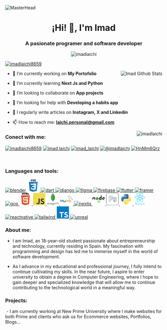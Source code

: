 ![MasterHead](https://static.vecteezy.com/system/resources/previews/016/828/119/non_2x/background-of-the-topographic-map-vintage-outdoors-style-geographic-abstract-grid-line-topography-map-contour-background-free-vector.jpg)

<h1 align="center">¡Hi! 👋, I'm Imad</h1>
<h3 align="center">A pasionate programer and software developer</h3>


<p align="center"> <img src="https://komarev.com/ghpvc/?username=imadlaichi&label=Profile%20views" alt="imadlaichi" /> </p>

<p align="center"> <a href="https://github-profile-trophy.vercel.app/?username=imadlaichi" alt="imadlaichi" /></a> </p>

<p align="left"> <a href="https://twitter.com/imadlaichi8659" target="blank"><img src="https://img.shields.io/twitter/follow/imadlaichi8659?logo=twitter&style=for-the-badge" alt="imadlaichi8659" /></a> </p>

<p align="left">
    <img align="right" src="https://github-readme-stats.vercel.app/api?username=imadlaichi&show_icons=true&title_color=fff&icon_color=ffffff&text_color=ffffff&bg_color=151515" alt="Imad Github Stats" />
</p>

- 🔭 I’m currently working on **My Portofolio**

- 🌱 I’m currently learning **Next Js and Python**

- 👯  I’m looking to collaborate on **App projects**

- 🤝 I’m looking for help with **Developing a habits app**

- 📝 I regularly write articles on **Instagram, X and Linkedin**

- 📫 How to reach me: **laichi.personal@gmail.com**


<p><img align="right" src="https://github-readme-stats.vercel.app/api/top-langs?username=imadlaichi&show_icons=true&locale=en&layout=compact&bg_color=151515" alt="imadlaichi" /></p>

<h3 align="left">Conect with me:</h3>

<p align="left">
<a href="https://twitter.com/imadlaichi8659" target="blank"><img align="center" src="https://raw.githubusercontent.com/rahuldkjain/github-profile-readme-generator/master/src/images/icons/Social/twitter.svg" alt="imadlaichi8659" height="30" width="40" /></a>
<a href="https://linkedin.com/in/imad laichi" target="blank"><img align="center" src="https://raw.githubusercontent.com/rahuldkjain/github-profile-readme-generator/master/src/images/icons/Social/linked-in-alt.svg" alt="imad laichi" height="30" width="40" /></a>
<a href="https://instagram.com/imad_laichi" target="blank"><img align="center" src="https://raw.githubusercontent.com/rahuldkjain/github-profile-readme-generator/master/src/images/icons/Social/instagram.svg" alt="imad_laichi" height="30" width="40" /></a>
<a href="https://www.youtube.com/c/@imadlaichi" target="blank"><img align="center" src="https://raw.githubusercontent.com/rahuldkjain/github-profile-readme-generator/master/src/images/icons/Social/youtube.svg" alt="@imadlaichi" height="30" width="40" /></a>
<a href="https://discord.gg/HnMm6Qrz" target="blank"><img align="center" src="https://raw.githubusercontent.com/rahuldkjain/github-profile-readme-generator/master/src/images/icons/Social/discord.svg" alt="HnMm6Qrz" height="30" width="40" /></a>
</p>

<p>‎ </p>

<h3 align="left">Languages and tools:</h3>
<p align="left"> <a href="https://www.blender.org/" target="_blank" rel="noreferrer"> <img src="https://download.blender.org/branding/community/blender_community_badge_white.svg" alt="blender" width="40" height="40"/> </a> <a href="https://www.w3schools.com/css/" target="_blank" rel="noreferrer"> <img src="https://raw.githubusercontent.com/devicons/devicon/master/icons/css3/css3-original-wordmark.svg" alt="css3" width="40" height="40"/> </a> <a href="https://dart.dev" target="_blank" rel="noreferrer"> <img src="https://www.vectorlogo.zone/logos/dartlang/dartlang-icon.svg" alt="dart" width="40" height="40"/> </a> <a href="https://www.djangoproject.com/" target="_blank" rel="noreferrer"> <img src="https://cdn.worldvectorlogo.com/logos/django.svg" alt="django" width="40" height="40"/> </a> <a href="https://www.figma.com/" target="_blank" rel="noreferrer"> <img src="https://www.vectorlogo.zone/logos/figma/figma-icon.svg" alt="figma" width="40" height="40"/> </a> <a href="https://firebase.google.com/" target="_blank" rel="noreferrer"> <img src="https://www.vectorlogo.zone/logos/firebase/firebase-icon.svg" alt="firebase" width="40" height="40"/> </a> <a href="https://flutter.dev" target="_blank" rel="noreferrer"> <img src="https://www.vectorlogo.zone/logos/flutterio/flutterio-icon.svg" alt="flutter" width="40" height="40"/> </a> <a href="https://www.framer.com/" target="_blank" rel="noreferrer"> <img src="https://www.vectorlogo.zone/logos/framer/framer-icon.svg" alt="framer" width="40" height="40"/> </a> <a href="https://cloud.google.com" target="_blank" rel="noreferrer"> <img src="https://www.vectorlogo.zone/logos/google_cloud/google_cloud-icon.svg" alt="gcp" width="40" height="40"/> </a> <a href="https://www.w3.org/html/" target="_blank" rel="noreferrer"> <img src="https://raw.githubusercontent.com/devicons/devicon/master/icons/html5/html5-original-wordmark.svg" alt="html5" width="40" height="40"/> </a> <a href="https://developer.mozilla.org/en-US/docs/Web/JavaScript" target="_blank" rel="noreferrer"> <img src="https://raw.githubusercontent.com/devicons/devicon/master/icons/javascript/javascript-original.svg" alt="javascript" width="40" height="40"/> </a> <a href="https://www.mongodb.com/" target="_blank" rel="noreferrer"> <img src="https://raw.githubusercontent.com/devicons/devicon/master/icons/mongodb/mongodb-original-wordmark.svg" alt="mongodb" width="40" height="40"/> </a> <a href="https://www.mysql.com/" target="_blank" rel="noreferrer"> <img src="https://raw.githubusercontent.com/devicons/devicon/master/icons/mysql/mysql-original-wordmark.svg" alt="mysql" width="40" height="40"/> </a> <a href="https://nextjs.org/" target="_blank" rel="noreferrer"> <img src="https://cdn.worldvectorlogo.com/logos/nextjs-2.svg" alt="nextjs" width="40" height="40"/> </a> <a href="https://nodejs.org" target="_blank" rel="noreferrer"> <img src="https://raw.githubusercontent.com/devicons/devicon/master/icons/nodejs/nodejs-original-wordmark.svg" alt="nodejs" width="40" height="40"/> </a> <a href="https://www.photoshop.com/en" target="_blank" rel="noreferrer"> <img src="https://raw.githubusercontent.com/devicons/devicon/master/icons/photoshop/photoshop-line.svg" alt="photoshop" width="40" height="40"/> </a> <a href="https://www.python.org" target="_blank" rel="noreferrer"> <img src="https://raw.githubusercontent.com/devicons/devicon/master/icons/python/python-original.svg" alt="python" width="40" height="40"/> </a> <a href="https://reactjs.org/" target="_blank" rel="noreferrer"> <img src="https://raw.githubusercontent.com/devicons/devicon/master/icons/react/react-original-wordmark.svg" alt="react" width="40" height="40"/> </a> <a href="https://reactnative.dev/" target="_blank" rel="noreferrer"> <img src="https://reactnative.dev/img/header_logo.svg" alt="reactnative" width="40" height="40"/> </a> <a href="https://tailwindcss.com/" target="_blank" rel="noreferrer"> <img src="https://www.vectorlogo.zone/logos/tailwindcss/tailwindcss-icon.svg" alt="tailwind" width="40" height="40"/> </a> <a href="https://www.typescriptlang.org/" target="_blank" rel="noreferrer"> <img src="https://raw.githubusercontent.com/devicons/devicon/master/icons/typescript/typescript-original.svg" alt="typescript" width="40" height="40"/> </a> <a href="https://unrealengine.com/" target="_blank" rel="noreferrer"> <img src="https://raw.githubusercontent.com/kenangundogan/fontisto/036b7eca71aab1bef8e6a0518f7329f13ed62f6b/icons/svg/brand/unreal-engine.svg" alt="unreal" width="40" height="40"/> </a> </p>

<h3 align="left">About me:</h3>
<p align="left">

- I am Imad, an 18-year-old student passionate about entrepreneurship and technology, currently residing in Spain. My fascination with programming and design has led me to immerse myself in the world of software development.

- As I advance in my educational and professional journey, I fully intend to continue cultivating my skills. In the near future, I aspire to enter university to obtain a degree in Computer Engineering, where I hope to gain deeper and specialized knowledge that will allow me to continue contributing to the technological world in a meaningful way.</p>

<h3 align="left">Projects:</h3>
<p>
    ‎
- I am currently working at New Prime University where I make websites for both Prime and clients who ask us for Ecommerce websites, Portfolios, Blogs...</p>


